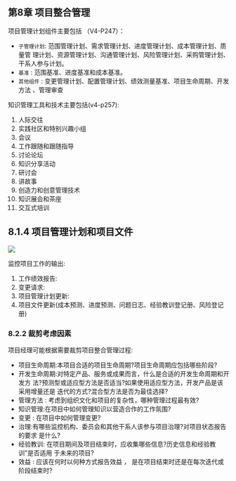 
## 第8章 项目整合管理

项目管理计划组件主要包括 （V4-P247）：

- `子管理计划`: 范围管理计划、需求管理计划、进度管理计划、成本管理计划、质量管 理计划、资源管理计划、沟通管理计划、风险管理计划、采购管理计划、干系人参与计划。
- `基准` : 范围基准、进度基准和成本基准。
- `其他组件` : 变更管理计划、配置管理计划、绩效测量基准、项目生命周期、开发方法 、管理审查

知识管理工具和技术主要包括(v4-p257):

1. 人际交往
2. 实践社区和特别兴趣小组
3. 会议
4. 工作跟随和跟随指导
5. 讨论论坛
6. 知识分享活动
7. 研讨会
8. 讲故事
9. 创造力和创意管理技术
10. 知识展会和茶座
11. 交互式培训


## 8.1.4 项目管理计划和项目文件

![](https://cdn.jsdelivr.net/gh/mouday/img/2024/03/21/2e05sr4.png)


监控项目工作的输出:
1. 工作绩效报告:
2. 变更请求:
3. 项目管理计划更新:
4. 项目文件更新(成本预测、进度预测、问题日志、经验教训登记册、风险登记册)

### 8.2.2 裁剪考虑因素

项目经理可能根据需要裁剪项目整合管理过程:

- 项目生命周期:本项目合适的项目生命周期?项目生命周期应包括哪些阶段?
- 开发生命周期:对特定产品、服务或成果而言，什么是合适的开发生命周期和开发方
法?预测型或适应型方法是否适当?如果使用适应型方法，开发产品是该采用增量还是
迭代的方式?混合型方法是否为最佳选择?
- 管理方法 : 考虑到组织文化和项目的复杂性，哪种管理过程最有效?
- 知识管理:在项目中如何管理知识以营造合作的工作氛围?
- 变更 : 在项目中如何管理变更?
- 治理:有哪些监控机构、委员会和其他干系人该参与项目治理?对项目状态报告的要求
是什么?
- 经验教训: 在项目期间及项目结束时，应收集哪些信息?历史信息和经验教训"是否适用
于未来的项目?
- 效益 : 应该在何时以何种方式报告效益 ， 是在项目结束时还是在每次迭代或阶段结束时?